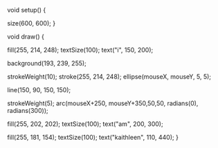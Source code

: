 void setup() {

  size(600, 600);
}

void draw() {

  fill(255, 214, 248);
  textSize(100);
  text("i", 150, 200);

  background(193, 239, 255);

  strokeWeight(10);
  stroke(255, 214, 248);
  ellipse(mouseX, mouseY, 5, 5);

  line(150, 90, 150, 150);


  strokeWeight(5);
  arc(mouseX+250, mouseY+350,50,50, radians(0), radians(300));

  fill(255, 202, 202);
  textSize(100);
  text("am", 200, 300);



  fill(255, 181, 154);
  textSize(100);
  text("kaithleen", 110, 440);
}
